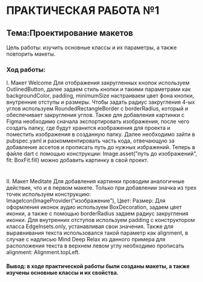 # ПРАКТИЧЕСКАЯ РАБОТА №1
## Тема:Проектирование макетов 
Цель работы: изучить основные классы и их параметры, а также повторить макеты.
### Ход работы:
I.	Макет Welcome
Для отображения закругленных кнопок используем OutlinedButton, далее задаем стиль кнопки и такими параметрами как backgroundColor, padding, minimumSize настраиваем цвет фона кнопки, внутренние отступы и размеры. Чтобы задать радиус закругления 4-ых углов используем RoundedRectangleBorder с borderRadius, который и обеспечивает закругления углов.
Также для добавления картинки с Figma необходимо сначала экспортировать изображения, после чего создать папку, где будут хранится изображения для проекта и поместить изображения в созданную папку. Далее необходимо зайти в pubspec.yaml и разкомментировать часть кода, отвечающую за добавление ассетов и прописать путь до нужных избражений. Теперь в файле dart с помощью конструкции:
Image.asset("путь до изображений", fit: BoxFit.fill) можно добавить картинку в свой проект. 
 
 #
II.	Макет Meditate
Для добавления картинки проводим аналогичные действия, что и в первом макете. Только при добавлении значка из трех точек используем конструкцию:
 ImageIcon(ImageProvider(“изображение”),
Цвет:
Размер:
Для оформления иконок аудио используем BoxDecoration, задаем цвет иконки, а также с помощью borderRadius задаем радиус закругления иконки.
Для внутренних отступов используем padding с конструктором класса EdgeInsets.only, устанавливая свои значения.
Также для выравнивания текста использовался такой параметр как alignment, в случае с надписью Mind Deep Relax из данного примера для расположения текста в верхнем левом углу необходимо прописать alignment: Alignment.topLeft. 
 

#### Вывод: в ходе практической работы были созданы макеты, а также изучены основные классы и их свойства.
